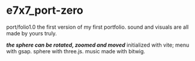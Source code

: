 # e7x7_port-zero
port/folio1.0
the first version of my first portfolio.
sound and visuals are all made by yours truly.

*******the sphere can be rotated,  zoomed and moved*******
initialized with vite; menu with gsap. sphere with three.js. music made with bitwig.
